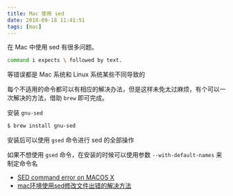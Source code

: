 ```yaml
---
title: Mac 使用 sed
date: 2018-09-18 11:41:51
tags: [mac]
---
```


在 Mac 中使用 sed 有很多问题。

<!-- more --><!-- toc -->
```bash
command i expects \ followed by text.
```

等错误都是 Mac 系统和 Linux 系统某些不同导致的

每个不适用的命令都可以有相应的解决办法，但是这样未免太过麻烦，有个可以一次解决的方法，借助 `brew` 即可完成。

安装 `gnu-sed`

```bash
$ brew install gnu-sed
```

安装后可以使用 `gsed` 命令进行 sed 的全部操作

如果不想使用 `gsed` 命令，在安装的时候可以使用参数 `--with-default-names` 来制定命令名

- [SED command error on MACOS X](https://stackoverflow.com/questions/14846304/sed-command-error-on-macos-x)
- [mac环境使用sed修改文件出错的解决方法](https://blog.csdn.net/fdipzone/article/details/51253955)
